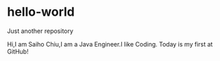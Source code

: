 # hello-world
Just another repository

Hi,I am Saiho Chiu,I am a Java Engineer.I like Coding.
Today is my first at GitHub!
